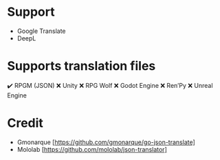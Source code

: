 

# Support
* Google Translate
* DeepL

# Supports translation files
 ✔️ RPGM (JSON)
 ❌ Unity
 ❌ RPG Wolf
 ❌ Godot Engine
 ❌ Ren’Py
 ❌ Unreal Engine
# Credit
* Gmonarque [https://github.com/gmonarque/go-json-translate]
* Mololab [https://github.com/mololab/json-translator]
